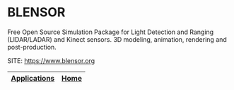 # BLENSOR

 Free Open Source Simulation Package for Light Detection
 and Ranging (LIDAR/LADAR) and Kinect sensors.
 3D modeling, animation, rendering and post-production.
 
 SITE: https://www.blensor.org

 | [Applications](https://portable-linux-apps.github.io/apps.html) | [Home](https://portable-linux-apps.github.io)
 | --- | --- |

